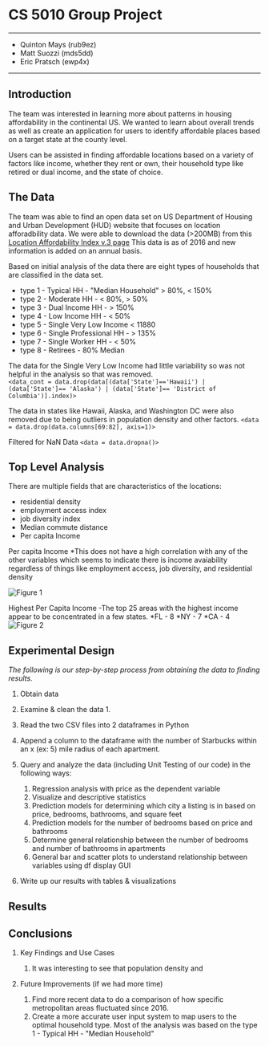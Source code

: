 # CS 5010 Group Project
---
- Quinton Mays (rub9ez)
- Matt Suozzi (mds5dd)
- Eric Pratsch (ewp4x)
---
## Introduction
The team was interested in learning more about patterns in housing affordability in the continental US.  We wanted to learn about overall trends as well as create an application for users to identify affordable places based on a target state at the county level.  

Users can be assisted in finding affordable locations based on a variety of factors like income, whether they rent or own, their household type like retired or dual income, and the state of choice.

## The Data
The team was able to find an open data set on US Department of Housing and Urban Development (HUD) website that focuses on location afforadbility data.  We were able to download the data (>200MB) from this [Location Affordability Index v.3 page](https://hudgis-hud.opendata.arcgis.com/datasets/location-affordability-index-v-3?geometry=-82.653%2C-52.642%2C83.284%2C85.381)  This data is as of 2016 and new information is added on an annual basis.

Based on initial analysis of the data there are eight types of households that are classified in the data set.   
*  type 1 - Typical HH - "Median Household" > 80%, < 150%
*  type 2 - Moderate HH - < 80%, > 50%
*  type 3 - Dual Income HH - > 150%
*  type 4 - Low Income HH - < 50%
*  type 5 - Single Very Low Income  < 11880
*  type 6 - Single Professional HH - > 135%
*  type 7 - Single Worker HH - < 50%
*  type 8 - Retirees - 80% Median

The data for the Single Very Low Income had little variability so was not helpful in the analysis so that was removed.  
`<data_cont = data.drop(data[(data['State']=='Hawaii') | (data['State']== 'Alaska') | (data['State']== 'District of Columbia')].index)>`

The data in states like Hawaii, Alaska, and Washington DC were also removed due to being outliers in population density and other factors.
`<data = data.drop(data.columns[69:82], axis=1)>`

Filtered for NaN Data
`<data = data.dropna()>`

## Top Level Analysis
There are multiple fields that are characteristics of the locations:
* residential density
* employment access index
* job diversity index
* Median commute distance
* Per capita Income

Per capita Income
*This does not have a high correlation with any of the other variables which seems to indicate there is income avaiability regardless of things like employment access, job diversity, and residential density

![Figure 1](https://github.com/q-maze/location-affordability-tool/blob/main/Report/Scatter%20Plot%20of%20Main%20Measurements.png)

Highest Per Capita Income -The top 25 areas with the highest income appear to be concentrated in a few states.
*FL - 8
*NY - 7
*CA - 4
![Figure 2](https://github.com/q-maze/location-affordability-tool/blob/main/Report/Highest%20Income%20Per%20Capita.png)
   
## Experimental Design
*The following is our step-by-step process from obtaining the data to finding
results.*
1. Obtain data

2. Examine & clean the data
   1. 
3. Read the two CSV files into 2 dataframes in Python
4. Append a column to the dataframe with the number of Starbucks within an x (ex: 5) mile radius of each apartment.
5. Query and analyze the data (including Unit Testing of our code) in the
following ways:
   1. Regression analysis with price as the dependent variable
   2. Visualize and descriptive statistics
   3. Prediction models for determining which city a listing is in based on price, bedrooms, bathrooms, and square feet
   4. Prediction models for the number of bedrooms based on price and bathrooms
   5. Determine general relationship between the number of bedrooms and number of bathrooms in apartments
   6. General bar and scatter plots to understand relationship between variables using df display GUI
6. Write up our results with tables & visualizations


## Results


## Conclusions
1. Key Findings and Use Cases
   1. It was interesting to see that population density and 

2. Future Improvements (if we had more time)
   1. Find more recent data to do a comparison of how specific metropolitan areas fluctuated since 2016.
   2. Create a more accurate user input system to map users to the optimal household type.  Most of the analysis was based on the type 1 - Typical HH - "Median Household"
